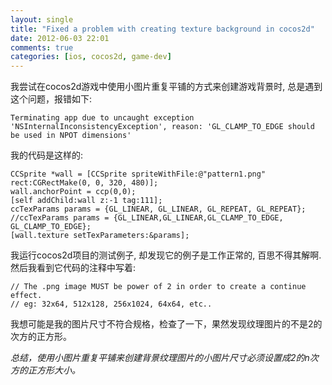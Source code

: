 ```yaml
---
layout: single
title: "Fixed a problem with creating texture background in cocos2d"
date: 2012-06-03 22:01
comments: true
categories: [ios, cocos2d, game-dev]
---
```


我尝试在cocos2d游戏中使用小图片重复平铺的方式来创建游戏背景时, 总是遇到这个问题，报错如下: 

```
Terminating app due to uncaught exception 'NSInternalInconsistencyException', reason: 'GL_CLAMP_TO_EDGE should be used in NPOT dimensions'
```

我的代码是这样的:

```
CCSprite *wall = [CCSprite spriteWithFile:@"pattern1.png" rect:CGRectMake(0, 0, 320, 480)];
wall.anchorPoint = ccp(0,0);
[self addChild:wall z:-1 tag:111];
ccTexParams params = {GL_LINEAR, GL_LINEAR, GL_REPEAT, GL_REPEAT};
//ccTexParams params = {GL_LINEAR,GL_LINEAR,GL_CLAMP_TO_EDGE, GL_CLAMP_TO_EDGE};
[wall.texture setTexParameters:&params];
```

我运行cocos2d项目的测试例子, 却发现它的例子是工作正常的, 百思不得其解啊. 然后我看到它代码的注释中写着:

```
// The .png image MUST be power of 2 in order to create a continue effect.
// eg: 32x64, 512x128, 256x1024, 64x64, etc..
```

我想可能是我的图片尺寸不符合规格，检查了一下，果然发现纹理图片的不是2的次方的正方形。

*总结，使用小图片重复平铺来创建背景纹理图片的小图片尺寸必须设置成2的n次方的正方形大小。*